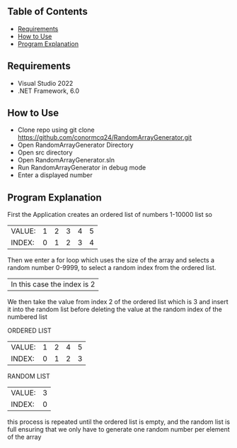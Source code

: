 ## Table of Contents
- [Requirements](#requirements)
- [How to Use](#how-to-use)
- [Program Explanation](#program-explanation)

## Requirements 
- Visual Studio 2022
- .NET Framework, 6.0

## How to Use 
- Clone repo using git clone https://github.com/conormcq24/RandomArrayGenerator.git
- Open RandomArrayGenerator Directory
- Open src directory
- Open RandomArrayGenerator.sln
- Run RandomArrayGenerator in debug mode
- Enter a displayed number

## Program Explanation 
<p> First the Application creates an ordered list of numbers 1-10000 list so
<table>
	<tr>
                <td>VALUE:</td>
                <td>1</td>
                <td>2</td>
                <td>3</td>
                <td>4</td>
                <td>5</td>
            </tr>
            <tr>
                <td>INDEX:</td>
                <td>0</td>
                <td>1</td>
                <td>2</td>
                <td>3</td>
                <td>4</td>
            </tr>
</table>
<p>Then we enter a for loop which uses the size of the array and selects a random number 0-9999, to select a random index from the ordered list. </p>
<table>
	     <tr>
       		<td>In this case the index is 2</td>
            </tr>
</table>
<p>We then take the value from index 2 of the ordered list which is 3 and insert it into the random list before deleting the value at the random index of the numbered list</p>
<p>ORDERED LIST</p>
<table>
            <tr>
                <td>VALUE:</td>
                <td>1</td>
                <td>2</td>
                <td>4</td>
                <td>5</td>
            </tr>
            <tr>
                <td>INDEX:</td>
                <td>0</td>
                <td>1</td>
                <td>2</td>
                <td>3</td>
            </tr>
</table>
<p>RANDOM LIST</p>
<table>
             <tr>
                <td>VALUE:</td>
                <td>3</td>
             </tr>
             <tr>
                <td>INDEX:</td>
                <td>0</td>
             </tr>
</table>
<p>this process is repeated until the ordered list is empty, and the random list is full ensuring that we only have to generate one random number per element of the array</p>
